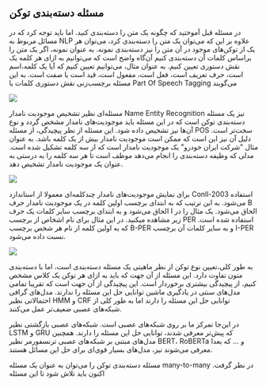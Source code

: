 ## مسئله دسته‌بندی توکن

در مسئله قبل آموختید که چگونه یک متن را دسته‌بندی کنید. اما باید توجه کرد که در مسائل مربوط به NLP علاوه بر این که می‌توان یک متن را دسته‌بندی کرد، می‌توان هر یک از توکن‌های موجود در آن متن را نیز دسته‌بندی نمونه. به عنوان نمونه، اگر یک متن را براساس کلمات آن دسته‌بندی کنیم آن‌گاه واضح است که می‌توانیم به ازای هر کلمه یک نقش دستوری تعیین کنیم. به عنوان مثال، می‌توانیم تعیین کنیم که آیا یک کلمه،اسم است، حرف تعریف است، فعل است، مفعول است، قید است یا صفت است. به این مسئله برچسب‌زنی نقش دستوری کلمات یا Part Of Speech Tagging  می‌گویند



![](https://blog.aaronccwong.com/assets/images/bigram-hmm/pos-title.jpg)



مسئله‌ای نظیر تشخیص موجودیت نامدار Name Entity Recognition نیز یک مسئله دسته‌بندی توکن است که در این مسئله باید موجودیت‌های نامدار مشخص گردد و نوع آن‌ها نیز تشخیص داده شود. این مسئله از نظر پیچیدگی، از مسئله POS سخت‌تر است. دلیل آن نیز این است که ممکن است موجودیت نامدار بیش از یک کلمه باشد. به عنوان مثال "شرکت ایران خودرو" یک موجودیت نامدار است که از سه کلمه تشکیل شده است. مدلی که وظیفه دسته‌بندی را انجام می‌دهد موظف است تا هر سه کلمه را به درستی به عنوان یک موجودیت نامدار تشخیص دهد.

![](https://lh3.googleusercontent.com/9mvuuylJe5Pp_WtnH5kJjmVWz1qdLitaz16PYrZtr9DoVg33ymXAfmxdA_4eLiyTmSAU-4_iN3GyZCM-7rpLlXfu0Mla4CPKeIMZQRQufs3-QeJIXuogj67YB0pAB2I_dU2CoQ6T)



برای نمایش موجودیت‌های نامدار چندکلمه‌ای معمولا از استاندارد Conll-2003 استفاده می‌شود. به این ترتیب که به ابتدای برچسب اولین کلمه در یک موجودیت نامدار حرف B الحاق می‌شود و به ابتدای برچسب سایر کلمات یک حرف I الحاق می‌شود. یک مثال را در زیر مشاهده میکنید. در این مثال برای نام اشخاص از برچسب PER استفاده شده است. که به اولین کلمه از نام هر شخص برچسب B-PER و به سایر کلمات آن برچسب I-PER نسبت داده می‌شود.

![](https://www.researchgate.net/publication/336206087/figure/tbl3/AS:885046709862405@1588022987844/Tags-for-Named-Entity-Recognition-using-IOB2-format.png)



 به طور کلی،تعیین نوع توکن از نظر ماهیتی یک مسئله دسته‌بندی است، اما با دسته‌بندی متون تفاوت دارد. این مسئله از آن جهت که باید به ازای هر توکن یک کلاس مشخص کنیم، از پیچیدگی بیشتری برخوردار است. این پیچیدگی از آن جهت است که تقریبا تمامی مدل‌های سنتی در یادگیری ماشین توانایی حل این مسئله را ندارند. مدل‌های گرافی احتمالاتی نظیر HMM و CRF توانایی حل این مسئله را دارند اما به طور کلی از شبکه‌های عصبی ضعیف‌تر عمل می‌کنند.

در این‌جا تمرکز ما بر روی شبکه‌های عصبی است. شبکه‌های عصبی بازگشتی نظیر LSTM و GRU که پیش‌تر معرفی شدند، توانایی حل این مسئله را دارند. همچنین مدل‌های مبتنی بر شبکه‌های عصبی ترنسفورمر نظیر BERT، RoBERTa و ... که بعدا معرفی می‌شوند نیز، مدل‌های بسیار قوی‌ای برای حل این مسائل هستند.

مسئله دسته‌بندی توکن را می‌توان به عنوان یک مسئله many-to-many در نظر گرفت. اکنون باید تلاش شود تا این مسئله 

